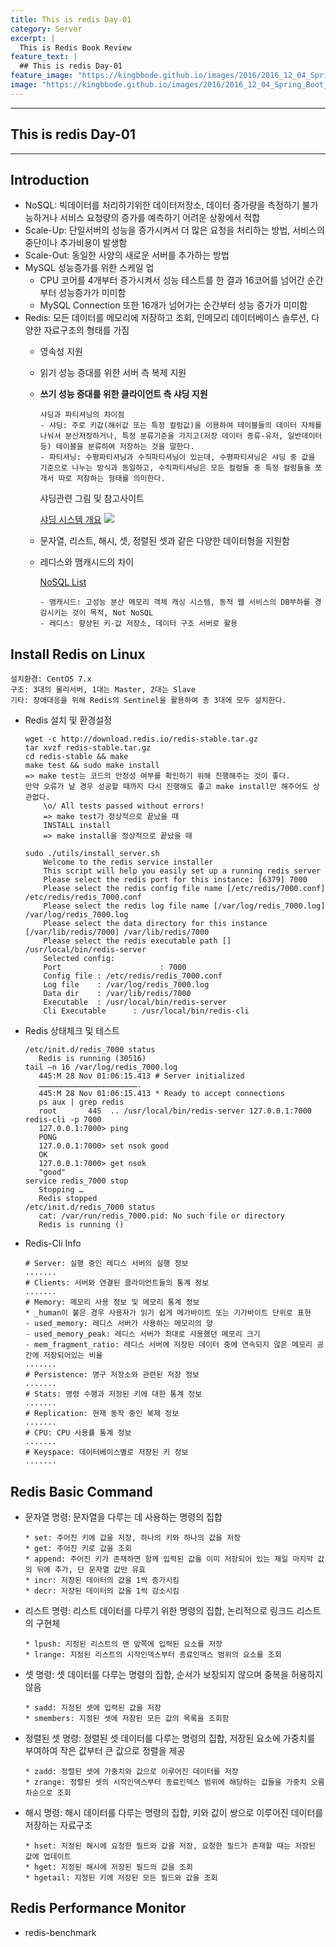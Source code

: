 ```yaml
---
title: This is redis Day-01
category: Server
excerpt: |
  This is Redis Book Review
feature_text: |
  ## This is redis Day-01
feature_image: "https://kingbbode.github.io/images/2016/2016_12_04_Spring_Boot_Redis/redis.png"
image: "https://kingbbode.github.io/images/2016/2016_12_04_Spring_Boot_Redis/redis.png"
---
```


---
## This is redis Day-01
---

## Introduction

  * NoSQL: 빅데이터를 처리하기위한 데이터저장소, 데이터 증가량을 측정하기 불가능하거나 서비스 요청량의 증가를 예측하기 어려운 상황에서 적합
  * Scale-Up: 단일서버의 성능을 증가시켜서 더 많은 요청을 처리하는 방법, 서비스의 중단이나 추가비용이 발생함
  * Scale-Out: 동일한 사양의 새로운 서버를 추가하는 방법
  * MySQL 성능증가를 위한 스케일 업
    - CPU 코어를 4개부터 증가시켜서 성능 테스트를 한 결과 16코어를 넘어간 순간부터 성능증가가 미미함
    - MySQL Connection 또한 16개가 넘어가는 순간부터 성능 증가가 미미함
  * Redis: 모든 데이터를 메모리에 저장하고 조회, 인메모리 데이터베이스 솔루션, 다양한 자료구조의 형태를 가짐
    - 영속성 지원
    - 읽기 성능 증대를 위한 서버 측 복제 지원
    - <b>쓰기 성능 증대를 위한 클라이언트 측 샤딩 지원</b>

      ```text
      샤딩과 파티셔닝의 차이점
      - 샤딩: 주로 키값(해쉬값 또는 특정 컬럼값)을 이용하여 테이블들의 데이터 자체를 나눠서 분산저장하거나, 특정 분류기준을 가지고(저장 데이터 종류-유저, 일반데이터 등) 테이블을 분류하여 저장하는 것을 말한다.
      - 파티셔닝: 수평파티셔닝과 수직파티셔닝이 있는데, 수평파티셔닝은 샤딩 중 값을 기준으로 나누는 방식과 동일하고, 수직파티셔닝은 모든 컬럼들 중 특정 컬럼들을 쪼개서 따로 저장하는 형태를 의미한다.
      ```

      샤딩관련 그림 및 참고사이트

      <a href="http://mongodb.citsoft.net/?page_id=225#comment-91922">샤딩 시스템 개요</a>
      <img src="http://mongodb.citsoft.net/wp-content/uploads/pic4-1.png">

    - 문자열, 리스트, 해시, 셋, 정렬된 셋과 같은 다양한 데이터형을 지원함

    - 레디스와 맴캐시드의 차이

      <a href="http://nosql-database.org">NoSQL List</a>
      ```text
      - 맴캐시드: 고성능 분산 메모리 객체 캐싱 시스템, 동적 웹 서비스의 DB부하를 경감시키는 것이 목적, Not NoSQL
      - 레디스: 향상된 키-값 저장소, 데이터 구조 서버로 활용
      ```

## Install Redis on Linux

  ```text
  설치환경: CentOS 7.x
  구조: 3대의 물리서버, 1대는 Master, 2대는 Slave
  기타: 장애대응을 위해 Redis의 Sentinel을 활용하여 총 3대에 모두 설치한다.
  ```
  * Redis 설치 및 환경설정

    ```text
    wget -c http://download.redis.io/redis-stable.tar.gz
    tar xvzf redis-stable.tar.gz
    cd redis-stable && make
    make test && sudo make install
    => make test는 코드의 안정성 여부를 확인하기 위해 진행해주는 것이 좋다.
    만약 오류가 날 경우 성공할 때까지 다시 진행해도 좋고 make install만 해주어도 상관없다.
        \o/ All tests passed without errors!
        => make test가 정상적으로 끝났을 때
        INSTALL install
        => make install을 정상적으로 끝났을 때

    sudo ./utils/install_server.sh
        Welcome to the redis service installer
        This script will help you easily set up a running redis server
        Please select the redis port for this instance: [6379] 7000
        Please select the redis config file name [/etc/redis/7000.conf] /etc/redis/redis_7000.conf
        Please select the redis log file name [/var/log/redis_7000.log] /var/log/redis_7000.log
        Please select the data directory for this instance [/var/lib/redis/7000] /var/lib/redis/7000
        Please select the redis executable path [] /usr/local/bin/redis-server
        Selected config:
        Port       	              : 7000
        Config file	: /etc/redis/redis_7000.conf
        Log file   	: /var/log/redis_7000.log
        Data dir   	: /var/lib/redis/7000
        Executable 	: /usr/local/bin/redis-server
        Cli Executable      : /usr/local/bin/redis-cli
    ```


  * Redis 상태체크 및 테스트

    ```text
    /etc/init.d/redis_7000 status
       Redis is running (30516)
    tail –n 16 /var/log/redis_7000.log
       445:M 28 Nov 01:06:15.413 # Server initialized
       ………………………………………………………….
       445:M 28 Nov 01:06:15.413 * Ready to accept connections
       ps aux | grep redis
       root       445  .. /usr/local/bin/redis-server 127.0.0.1:7000
    redis-cli -p 7000
       127.0.0.1:7000> ping
       PONG
       127.0.0.1:7000> set nsok good
       OK
       127.0.0.1:7000> get nsok
       "good"
    service redis_7000 stop
       Stopping …
       Redis stopped
    /etc/init.d/redis_7000 status
       cat: /var/run/redis_7000.pid: No such file or directory
       Redis is running ()
    ```

  * Redis-Cli Info

    ```text
    # Server: 실행 중인 레디스 서버의 실행 정보
    .......
    # Clients: 서버와 연결된 클라이언트들의 통계 정보
    .......
    # Memory: 메모리 사용 정보 및 메모리 통계 정보
    * _human이 붙은 경우 사용자가 읽기 쉽게 메가바이트 또는 기가바이트 단위로 표현
    - used_memory: 레디스 서버가 사용하는 메모리의 양
    - used_memory_peak: 레디스 서버가 최대로 사용했던 메모리 크기
    - mem_fragment_ratio: 레디스 서버에 저장된 데이터 중에 연속되지 않은 메모리 공간에 저장되어있는 비율
    .......
    # Persistence: 영구 저장소와 관련된 저장 정보
    .......
    # Stats: 명령 수행과 저장된 키에 대한 통계 정보
    .......
    # Replication: 현재 동작 중인 복제 정보
    .......
    # CPU: CPU 사용률 통계 정보
    .......
    # Keyspace: 데이터베이스별로 저장된 키 정보
    .......
    ```

## Redis Basic Command

  * 문자열 명령: 문자열을 다루는 데 사용하는 명령의 집합

    ```text
    * set: 주어진 키에 값을 저장, 하나의 키와 하나의 값을 저장
    * get: 주어진 키로 값을 조회
    * append: 주어진 키가 존재하면 함께 입력된 값을 이미 저장되어 있는 제일 마지막 값의 뒤에 추가, 단 문자열 값만 유효
    * incr: 저장된 데이터의 값을 1씩 증가시킴
    * decr: 저장된 데이터의 값을 1씩 감소시킴
    ```

  * 리스트 명령: 리스트 데이터를 다루기 위한 명령의 집합, 논리적으로 링크드 리스트의 구현체

    ```text
    * lpush: 지정된 리스트의 맨 앞쪽에 입력된 요소를 저장
    * lrange: 지정된 리스트의 시작인덱스부터 종료인덱스 범위의 요소를 조회
    ```

  * 셋 명령: 셋 데이터를 다루는 명령의 집합, 순서가 보장되지 않으며 중복을 허용하지 않음

    ```text
    * sadd: 지정된 셋에 입력된 값을 저장
    * smembers: 지정된 셋에 저장된 모든 값의 목록을 조회함
    ```

  * 정렬된 셋 명령: 정렬된 셋 데이터를 다루는 명령의 집합, 저장된 요소에 가중치를 부여하여 작은 값부터 큰 값으로 정렬을 제공

    ```text
    * zadd: 정렬된 셋에 가중치와 값으로 이루어진 데이터를 저장
    * zrange: 정렬된 셋의 시작인덱스부터 종료인덱스 범위에 해당하는 값들을 가중치 오름차순으로 조회
    ```

  * 해시 명령: 해시 데이터를 다루는 명령의 집합, 키와 값이 쌍으로 이루어진 데이터를 저장하는 자료구조

    ```text
    * hset: 지정된 해시에 요청한 필드와 값을 저장, 요청한 필드가 존재할 때는 저장된 값에 업데이트
    * hget: 지정된 해시에 저장된 필드의 값을 조회
    * hgetail: 지정된 키에 저장된 모든 필드와 값을 조회
    ```

## Redis Performance Monitor

  * redis-benchmark
